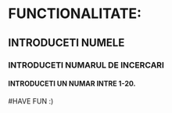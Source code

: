 # FUNCTIONALITATE:
## INTRODUCETI NUMELE
### INTRODUCETI NUMARUL DE INCERCARI
#### INTRODUCETI UN NUMAR INTRE 1-20.
#HAVE FUN :)
